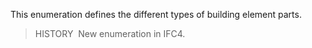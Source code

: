 ﻿This enumeration defines the different types of building element parts.

> HISTORY&nbsp; New enumeration in IFC4.